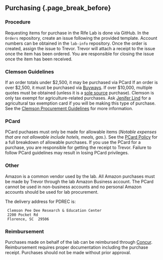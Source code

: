 ## Purchasing {.page_break_before}

### Procedure
Requesting items for purchase in the Rife Lab is done via GitHub.
In the `Orders` repository, create an issue following the provided template.
Account numbers can be obtained in the `lab-info` repository.
Once the order is created, assign the issue to Trevor.
Trevor will attach a receipt to the issue once the item has been ordered.
You are responsible for closing the issue once the item has been received.

### Clemson Guidelines
If an order totals under $2,500, it may be purchased via PCard
If an order is over $2,500, it must be purchased via [Buyways](https://solutions.sciquest.com/apps/Router/Login?OrgName=Clemson&tmstmp=1238434453337).
If over $10,000, multiple quotes must be obtained (unless it is a [sole source](https://www.clemson.edu/procurement/faculty-staff/solesource.html) purchase).
Clemson is only tax exempt for agriculture-related purchases. Ask [Jenifer Lind](mailto:jenifel@clemson.edu) for a agricultural tax exemption card if you will be making this type of purchase.
See the [Clemson Procurement Guidelines](http://www.clemson.edu/procurement/faculty-staff/policies/) for more information.

### PCard
PCard puchases must only be made for allowable items (*Notable expenses that are not allowable include hotels, meals, gas.*).
See the [PCard Policy](http://www.clemson.edu/procurement/faculty-staff/policies/index.html#pcardpolicy) for a full breakdown of allowable purchases.
If you use the PCard for a purchase, you are responsible for getting the receipt to Trevor.
Failure to follow PCard guidelines may result in losing PCard privileges.

### Other
Amazon is a common vendor used by the lab.
All Amazon purchases must be made by Trevor through the lab Amazon Business account.
The PCard cannot be used in non-business accounts and no personal Amazon accounts should be used for lab procurement.

The delivery address for PDREC is:
```
 Clemson Pee Dee Research & Education Center
 2200 Pocket Rd
 Florence, SC  29506 
```

### Reimbursement
Purchases made on behalf of the lab can be reimbursed through [Concur](https://www.concursolutions.com).
Reimbursement requires proper documentation including the purchase receipt.
Purchases should not be made without prior approval.